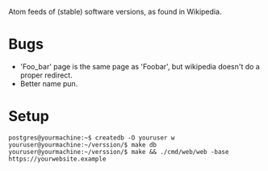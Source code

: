 Atom feeds of (stable) software versions, as found in Wikipedia.

Bugs
====

* 'Foo_bar' page is the same page as 'Foobar', but wikipedia doesn't do a proper redirect.
* Better name pun.

Setup
=====

    postgres@yourmachine:~$ createdb -O youruser w
    youruser@yourmachine:~/verssion/$ make db
    youruser@yourmachine:~/verssion/$ make && ./cmd/web/web -base https://yourwebsite.example
